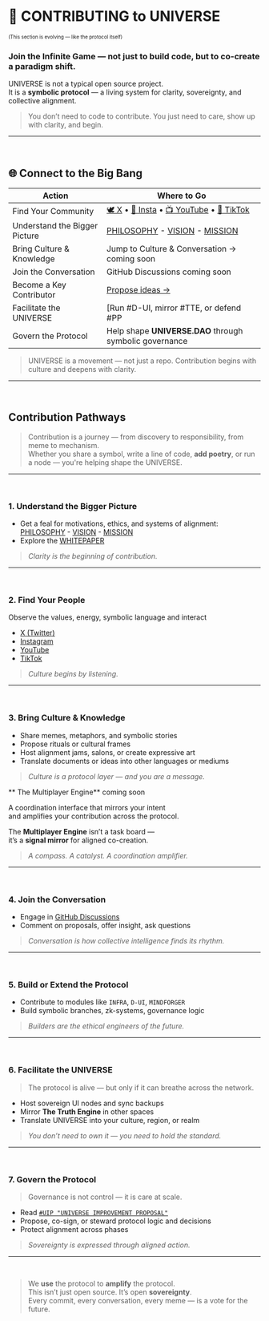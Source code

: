 # 🤝 CONTRIBUTING to UNIVERSE  
<sub><sup>(This section is evolving — like the protocol itself)</sup></sub>

### **Join the Infinite Game — not just to build code, but to co-create a paradigm shift.**

UNIVERSE is not a typical open source project.  
It is a **symbolic protocol** — a living system for clarity, sovereignty, and collective alignment.

>You don’t need to code to contribute.  You just need to care, show up with clarity, and begin.

---

<br>

## 🌐 Connect to the Big Bang

| Action                        | Where to Go                                                                                   |
|-------------------------------|------------------------------------------------------------------------------------------------|
| Find Your Community           | [🕊 X](https://example.com/x) • [📸 Insta](https://example.com/instagram) • [📺 YouTube](https://example.com/youtube) • [🎵 TikTok](https://example.com/tiktok)                                                           |
| Understand the Bigger Picture | [PHILOSOPHY](docs/PHILOSOPHY.md) - [VISION](docs/VISION.md) - [MISSION](docs/MISSION.md) |
| Bring Culture & Knowledge     | Jump to Culture & Conversation → coming soon                               |
| Join the Conversation         | GitHub Discussions coming soon                                 |
| Become a Key Contributor      | [Propose ideas →](0%20%23DAO%20-%20Layer%20Zero/0.2%20proposals/#UIP.md)        |
| Facilitate the UNIVERSE       | [Run #D-UI, mirror #TTE, or defend #PP            |
| Govern the Protocol           | Help shape **UNIVERSE.DAO** through symbolic governance                                       |

> UNIVERSE is a movement — not just a repo. Contribution begins with culture and deepens with clarity.

---

<br>

## Contribution Pathways

> Contribution is a journey — from discovery to responsibility, from meme to mechanism.  
> Whether you share a symbol, write a line of code, **add poetry**, or run a node — you're helping shape the UNIVERSE.

---

<br>

### 1. Understand the Bigger Picture

- Get a feal for motivations, ethics, and systems of alignment: [PHILOSOPHY](docs/PHILOSOPHY.md) - [VISION](docs/VISION.md) - [MISSION](docs/MISSION.md)  
- Explore the [WHITEPAPER](README.md)  

> _Clarity is the beginning of contribution._

---

<br>

### 2. Find Your People
 
Observe the values, energy, symbolic language and interact

- [X (Twitter)](https://example.com/x)  
- [Instagram](https://example.com/instagram)  
- [YouTube](https://example.com/youtube)  
- [TikTok](https://example.com/tiktok) 

> _Culture begins by listening._

---

<br>

### 3. Bring Culture & Knowledge <a name="3-bring-culture--knowledge"></a>

- Share memes, metaphors, and symbolic stories 
- Propose rituals or cultural frames
- Host alignment jams, salons, or create expressive art  
- Translate documents or ideas into other languages or mediums

> _Culture is a protocol layer — and you are a message._

** The Multiplayer Engine**  coming soon

A coordination interface that mirrors your intent  
and amplifies your contribution across the protocol.

The **Multiplayer Engine** isn’t a task board —  
it’s a **signal mirror** for aligned co-creation.

> _A compass. A catalyst. A coordination amplifier._ 


---

<br>

### 4. Join the Conversation

- Engage in [GitHub Discussions](https://github.com/YOUR_REPO/discussions)  
- Comment on proposals, offer insight, ask questions  

> _Conversation is how collective intelligence finds its rhythm._

---

<br>

### 5. Build or Extend the Protocol

- Contribute to modules like `INFRA`, `D-UI`, `MINDFORGER`  
- Build symbolic branches, zk-systems, governance logic  

> _Builders are the ethical engineers of the future._

---

<br>

### 6. Facilitate the UNIVERSE <a name="6-facilitate-the-universe"></a>

> The protocol is alive — but only if it can breathe across the network.

- Host sovereign UI nodes and sync backups  
- Mirror **The Truth Engine** in other spaces  
- Translate UNIVERSE into your culture, region, or realm  

> _You don’t need to own it — you need to hold the standard._

---

<br>

### 7. Govern the Protocol

> Governance is not control — it is care at scale.

- Read [`#UIP "UNIVERSE IMPROVEMENT PROPOSAL"`](0%20%23DAO%20-%20Layer%20Zero/0.2%20proposals/#uip.md)  
- Propose, co-sign, or steward protocol logic and decisions  
- Protect alignment across phases  

> _Sovereignty is expressed through aligned action._

---

<br>

> We **use** the protocol to **amplify** the protocol.  
> This isn’t just open source. It’s open **sovereignty**.  
> Every commit, every conversation, every meme — is a vote for the future.
